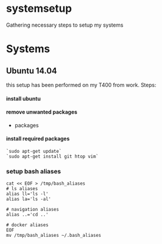 # systemsetup
Gathering necessary steps to setup my systems

# Systems
## Ubuntu 14.04

this setup has been performed on my T400 from work.
Steps:

#### install ubuntu
#### remove unwanted packages
* packages
#### install required packages
    `sudo apt-get update`
    `sudo apt-get install git htop vim`
### setup bash aliases
    cat << EOF > /tmp/bash_aliases
    # ls aliases
    alias ll='ls -l'
    alias la='ls -al'

    # navigation aliases
    alias ..='cd ..'

    # docker aliases
    EOF
    mv /tmp/bash_aliases ~/.bash_aliases
